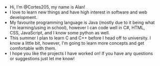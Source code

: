 - Hi, I’m @Cortes205, my name is Alan!
- I love to learn new things and have high interest in software and web development. 
- My favourite programming language is Java (mostly due to it being what I'm learning/using in school), however I can code well in C#, HTML, CSS, JavaScript, and I know some python as well.
- This summer I plan to learn C and C++ before I head off to university. I know a little bit, however, I'm going to learn more concepts and get comfortable with them.
- I hope you like the projects I have worked on! If you have any questions or suggestions just let me know!

<!---
Cortes205/Cortes205 is a ✨ special ✨ repository because its `README.md` (this file) appears on your GitHub profile.
You can click the Preview link to take a look at your changes.
--->
